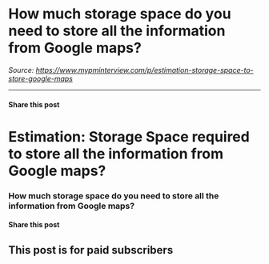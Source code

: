 # How much storage space do you need to store all the information from Google maps?

*Source: https://www.mypminterview.com/p/estimation-storage-space-to-store-google-maps*

---

#### Share this post

# Estimation: Storage Space required to store all the information from Google maps?

### How much storage space do you need to store all the information from Google maps?

#### Share this post

## This post is for paid subscribers

